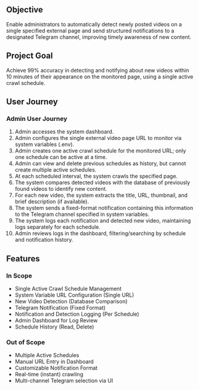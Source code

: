 ## Objective

Enable administrators to automatically detect newly posted videos on a single specified external page and send structured notifications to a designated Telegram channel, improving timely awareness of new content.

## Project Goal

Achieve 99% accuracy in detecting and notifying about new videos within 10 minutes of their appearance on the monitored page, using a single active crawl schedule.

## User Journey

### Admin User Journey

1. Admin accesses the system dashboard.
2. Admin configures the single external video page URL to monitor via system variables (.env).
3. Admin creates one active crawl schedule for the monitored URL; only one schedule can be active at a time.
4. Admin can view and delete previous schedules as history, but cannot create multiple active schedules.
5. At each scheduled interval, the system crawls the specified page.
6. The system compares detected videos with the database of previously found videos to identify new content.
7. For each new video, the system extracts the title, URL, thumbnail, and brief description (if available).
8. The system sends a fixed-format notification containing this information to the Telegram channel specified in system variables.
9. The system logs each notification and detected new video, maintaining logs separately for each schedule.
10. Admin reviews logs in the dashboard, filtering/searching by schedule and notification history.

## Features 

### In Scope
- Single Active Crawl Schedule Management
- System Variable URL Configuration (Single URL)
- New Video Detection (Database Comparison)
- Telegram Notification (Fixed Format)
- Notification and Detection Logging (Per Schedule)
- Admin Dashboard for Log Review
- Schedule History (Read, Delete)

### Out of Scope
- Multiple Active Schedules  
- Manual URL Entry in Dashboard  
- Customizable Notification Format  
- Real-time (instant) crawling  
- Multi-channel Telegram selection via UI
